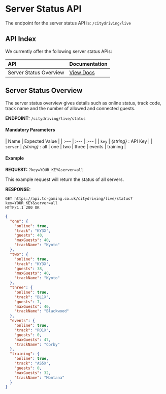 # Server Status API

The endpoint for the server status API is: `/citydriving/live`

## API Index

We currently offer the following server status APIs:

| API | Documentation |
| :--- | :--- |
| Server Status Overview | [View Docs](#server-status-overview) |

## Server Status Overview

The server status overview gives details such as online status, track code, track name and the number of allowed and connected guests.

**ENDPOINT:** `/citydriving/live/status`

#### Mandatory Parameters

| Name | Expected Value |
| :--- | :--- | :--- |
| `key` | _{string}_ : API Key |
| `server` | _{string}_ : all &#124; one &#124; two &#124; three &#124; events &#124; training |

#### Example

**REQUEST:** `?key=YOUR_KEY&server=all`

This example request will return the status of all servers.

**RESPONSE:**
```shell
GET https://api.tc-gaming.co.uk/citydriving/live/status?key=YOUR_KEY&server=all
HTTP/1.1 200 OK
```
```json
{
  "one": {
    "online": true,
    "track": "KY3X",
    "guests": 40,
    "maxGuests": 40,
    "trackName": "Kyoto"
  },
  "two": {
    "online": true,
    "track": "KY3X",
    "guests": 38,
    "maxGuests": 40,
    "trackName": "Kyoto"
  },
  "three": {
    "online": true,
    "track": "BL1X",
    "guests": 7,
    "maxGuests": 40,
    "trackName": "Blackwood"
  },
  "events": {
    "online": true,
    "track": "RO1X",
    "guests": 0,
    "maxGuests": 47,
    "trackName": "Corby"
  },
  "training": {
    "online": true,
    "track": "AS5X",
    "guests": 0,
    "maxGuests": 32,
    "trackName": "Montana"
  }
}
```